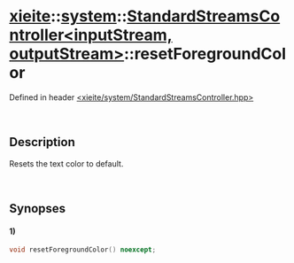 # [xieite](../../xieite.md)\:\:[system](../../system.md)\:\:[StandardStreamsController\<inputStream, outputStream\>](../StandardStreamsController.md)\:\:resetForegroundColor
Defined in header [<xieite/system/StandardStreamsController.hpp>](../../../include/xieite/system/StandardStreamsController.hpp)

&nbsp;

## Description
Resets the text color to default.

&nbsp;

## Synopses
#### 1)
```cpp
void resetForegroundColor() noexcept;
```
